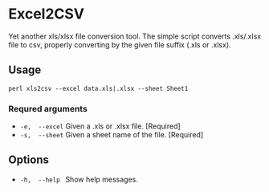Excel2CSV
=========

Yet another xls/xlsx file conversion tool.
The simple script converts .xls/.xlsx file to csv, properly converting by the given file suffix (.xls or .xlsx).

## Usage
`perl xls2csv --excel data.xls|.xlsx --sheet Sheet1`

### Requred arguments
* `-e,  --excel`     Given a .xls or .xlsx file.       [Required]
* `-s,  --sheet`     Given a sheet name of the file.   [Required]

## Options
* `-h,  --help `     Show help messages.



